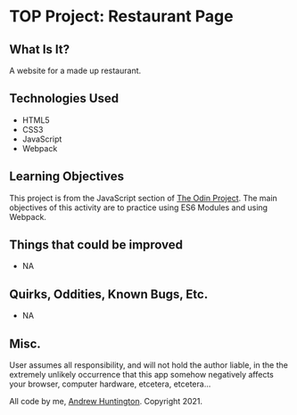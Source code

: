 # TOP Project: Restaurant Page

## What Is It?

A website for a made up restaurant.

## Technologies Used

- HTML5
- CSS3
- JavaScript
- Webpack

## Learning Objectives

This project is from the JavaScript section of [The Odin Project](http://www.theodinproject.com). The main objectives of this activity are to practice using ES6 Modules and using Webpack.

## Things that could be improved

- NA

## Quirks, Oddities, Known Bugs, Etc.

- NA

## Misc.

User assumes all responsibility, and will not hold the author liable, in the the extremely unlikely occurrence that this app somehow negatively affects your browser, computer hardware, etcetera, etcetera...

All code by me, [Andrew Huntington](https://andrewhuntington.com). Copyright 2021.
